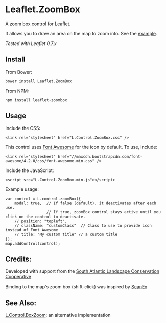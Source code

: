 # Leaflet.ZoomBox

A zoom box control for Leaflet.  

It allows you to draw an area on the map to zoom into.  See the [example](//consbio.github.io/Leaflet.ZoomBox).

*Tested with Leaflet 0.7.x*


## Install

From Bower:

```
bower install Leaflet.ZoomBox
```


From NPM:

```
npm install leaflet-zoombox
```


## Usage

Include the CSS: 

```
<link rel="stylesheet" href="L.Control.ZoomBox.css" />
```

This control uses [Font Awesome](http://fortawesome.github.io/Font-Awesome/) for the icon by default.  To use, include:

```
<link rel="stylesheet" href="//maxcdn.bootstrapcdn.com/font-awesome/4.2.0/css/font-awesome.min.css" />
```


Include the JavaScript:

```
<script src="L.Control.ZoomBox.min.js"></script>
```


Example usage:

```
var control = L.control.zoomBox({
    modal: true,  // If false (default), it deactivates after each use.  
                  // If true, zoomBox control stays active until you click on the control to deactivate.
    // position: "topleft",                  
    // className: "customClass"  // Class to use to provide icon instead of Font Awesome
    // title: "My custom title" // a custom title
});
map.addControl(control);
```


## Credits:
Developed with support from the [South Atlantic Landscape Conservation Cooperative](http://www.southatlanticlcc.org/)

Binding to the map's zoom box (shift-click) was inspired by [ScanEx](https://github.com/ScanEx/gmxControls/blob/master/examples/L.Control.boxZoom.html)


## See Also:
[L.Control.BoxZoom](https://github.com/gregallensworth/L.Control.BoxZoom): an alternative implementation
